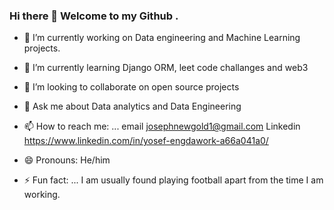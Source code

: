 ### Hi there 👋  Welcome to my Github . 

- 🔭 I’m currently working on Data engineering and Machine Learning projects.
 
- 🌱 I’m currently learning Django ORM, leet code challanges and web3
 
- 👯 I’m looking to collaborate on open source projects

- 💬 Ask me about Data analytics and  Data Engineering

- 📫 How to reach me: ... email josephnewgold1@gmail.com   Linkedin https://www.linkedin.com/in/yosef-engdawork-a66a041a0/

- 😄 Pronouns: He/him 

- ⚡ Fun fact: ... I am usually found playing football apart from the time I am working.


